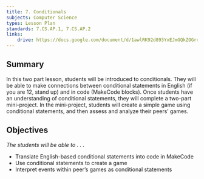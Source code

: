 ```yaml
---
title: 7. Conditionals
subjects: Computer Science
types: Lesson Plan
standards: 7.CS.AP.1, 7.CS.AP.2
links:
    drive: https://docs.google.com/document/d/1awlRK92d893YxEJmGQkZOGrrNQjDq1H01D8ib5gKLuk/edit
---
```


## Summary

In this two part lesson, students will be introduced to conditionals. They will be able to make connections between conditional statements in English (if you are 12, stand up) and in code (MakeCode blocks). Once students have an understanding of conditional statements, they will complete a two-part mini-project. In the mini-project, students will create a simple game using conditional statements, and then assess and analyze their peers’ games. 

## Objectives

*The students will be able to . . .*

- Translate English-based conditional statements into code in MakeCode
- Use conditional statements to create a game
- Interpret events within peer’s games as conditional statements
